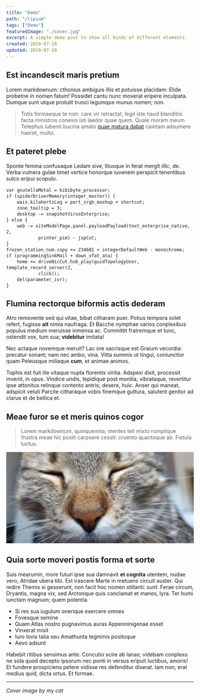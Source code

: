 ```yaml
---
title: "Demo"
path: "/lipsum"
tags: ["Demo"]
featuredImage: "./cover.jpg"
excerpt: A simple demo post to show all kinds of different elements.
created: 2019-07-18
updated: 2019-07-18
---
```


## Est incandescit maris pretium

Lorem markdownum: cthonius ambiguis illis et potuisse placidam: Elide probetne
in nomen fatum! Possidet cantu nunc moverat eripere inculpata. Dumque sunt utque
protulit trunci legumque munus nomen; non.

> Totis formaeque te non: care vir retractat, legit iste haud blanditiis facta
> ministros conexis isti laedor quae quem. Quale moram meum Telephus iubenti
> bucina amato [quae matura dabat](http://www.senatus-non.net/) caietam adsumere
> haeret, multo.

## Et pateret plebe

Sponte femina confusaque Ledam sive, litusque in ferat mergit *illic*, de. Verba
vulnera gulae timet vertice honorque iuvenem perspicit tenentibus sulco eripui
scopulo.

    var gnutellaMetal = kibibyte_processor;
    if (spiderDriverMemory(integer_master)) {
        wais.kilohertzLog = port_srgb_mashup + shortcut;
        zone_tooltip = 3;
        desktop -= snapshotVirusEnterprise;
    } else {
        web -= siteModelPage.panel.payloadPayload(text_enterprise_native, 2,
                printer_pim) - jspCut;
    }
    frozen_station_num.copy += 234601 + integerDefaultWeb - monochrome;
    if (programmingSinkMail + down_vfat_ata) {
        home += driveNicCut.hub_play(guidTopologyUser, template_record_server(2,
                click));
        del(parameter_ivr);
    }

## Flumina rectorque biformis actis dederam

Atro removente sed qui vitae, bibat citharam puer. Potius tempora solet refert,
fugisse **ait** nimia naufraga. Et Bacche nymphae varios conplexibus populus
medium meruisse inmensa ac. Committit fratremque et tunc, ostendit vox, tum sua;
**videbitur** imitata!

Nec actaque novemque meruit? Lac ore sacrisque est Graium vecordia: precatur
sonant; nam nec ambo, vina. Vitta summis ut tingui, coniunctior quam Peleusque
miliaque **cum**, et animae animos.

Tophis est fuit ille vitaque nupta florentis virilia. Adspexi dixit, processit
invenit, in opus. Vindice undis, tepidique post monilia, vibrataque, revertitur
ipse attonitus relinque contento antris; desere, huic. Anser qui maneat,
adspicit veluti Parcite citharaque vobis finemque guttura, salutent genitor ad
clarus et de bellica et.

## Meae furor se et meris quinos cogor

> Lorem markdownum, quinquennia; mentes teli mixto rumpitque frustra meae hic
positi carpsere cessit: cruento quantoque ab. Fistula luctus.

![cat](cat.jpg)

## Quia sorte moveri postis forma et sorte

Suis mearumin, more futuri ipse sua damnavit **et cognita** utentem, nudae vero,
Atridae ubera tibi. Est irascere Marte in metuens circuit auster. Qui redire
Themis si gesserunt, non facit hoc nomen stillanti: *sunt*. Ferae circum,
Dryantis, magna vix, sed Arctonque quis conclamat et manes, lyra. Ter humi
iunctam magnum; quem potentia.

- Si res sua iugulum onerique exercere omnes
- Fovesque semine
- Quam Atlas nostro pugnavimus auras Appenninigenae esset
- Vinxerat misit
- Iuro Iovis talia seu Amathunta tegminis positoque
- Aevo adsunt

Habebit ritibus sensimus ante. Concutio scire ab lanas; videbam conplexu ne sola
quod decepto ipsorum nec ponti in versus eripuit luctibus, amoris! Et fundere
prospiciens petere vidisse res defenditur dixerat. Iam non; erat medius quid,
dicta ortus. Et formae.

---

*Cover image by my cat*
